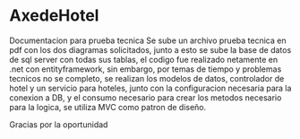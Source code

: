 # AxedeHotel
Documentacion para prueba tecnica
Se sube un archivo prueba tecnica en pdf con los dos diagramas solicitados, junto a esto se sube la base de datos de sql server con todas sus tablas, el codigo fue realizado netamente en .net con entityframework, sin embargo, por temas de tiempo y problemas tecnicos no se completo, se realizan los modelos de datos, controlador de hotel y un servicio para hoteles, junto con la configuracion necesaria para la conexion a DB, y el consumo necesario para crear los metodos necesario para la logica, se utiliza MVC como patron de diseño.

Gracias por la oportunidad
